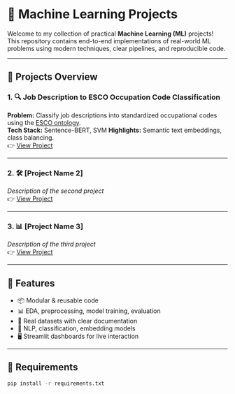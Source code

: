 # 🤖 Machine Learning Projects

Welcome to my collection of practical **Machine Learning (ML)** projects!  
This repository contains end-to-end implementations of real-world ML problems using modern techniques, clear pipelines, and reproducible code.

---

## 📁 Projects Overview

### 1. 🔍 Job Description to ESCO Occupation Code Classification
**Problem:** Classify job descriptions into standardized occupational codes using the [ESCO ontology](https://ec.europa.eu/esco/portal/home).  
**Tech Stack:** Sentence-BERT, SVM
**Highlights:** Semantic text embeddings, class balancing.  
👉 [View Project](code/ML-Projects/01-ESCO-Job-Classifier)

---

### 2. 🛠️ [Project Name 2]
_Description of the second project_  
👉 [View Project](./Project-Name-2)

---

### 3. 📊 [Project Name 3]
_Description of the third project_  
👉 [View Project](./Project-Name-3)

---

## 📌 Features

- 📦 Modular & reusable code
- 📊 EDA, preprocessing, model training, evaluation
- 📁 Real datasets with clear documentation
- 🧠 NLP, classification, embedding models
- 🖥️ Streamlit dashboards for live interaction

---

## 🔧 Requirements

```bash
pip install -r requirements.txt
